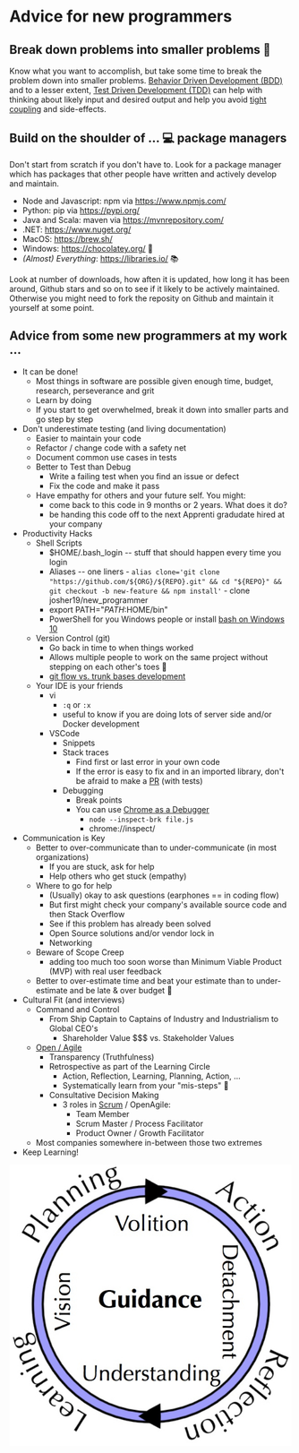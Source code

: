 # Advice for new programmers

## Break down problems into smaller problems :hammer:

Know what you want to accomplish, but take some time to break the problem down into smaller problems. [Behavior Driven Development (BDD)](https://en.wikipedia.org/wiki/Behavior-driven_development) and to a lesser extent, [Test Driven Development (TDD)](https://en.wikipedia.org/wiki/Test-driven_development) can help with thinking about likely input and desired output and help you avoid [tight coupling](https://stackoverflow.com/questions/2832017/what-is-the-difference-between-loose-coupling-and-tight-coupling-in-the-object-o) and side-effects.

## Build on the shoulder of ... :computer: package managers

Don't start from scratch if you don't have to. Look for a package manager which has packages that other people have written and actively develop and maintain. 

* Node and Javascript: npm via https://www.npmjs.com/
* Python: pip via https://pypi.org/
* Java and Scala: maven via https://mvnrepository.com/
* .NET: https://www.nuget.org/
* MacOS: https://brew.sh/
* Windows: https://chocolatey.org/ :chocolate_bar:
* _(Almost) Everything_: https://libraries.io/ :books:

Look at number of downloads, how aften it is updated, how long it has been around, Github stars and so on to see if it likely to be actively maintained. Otherwise you might need to fork the reposity on Github and maintain it yourself at some point.

## Advice from some new programmers at my work ...

- It can be done!
    * Most things in software are possible given enough time, budget, research, perseverance and grit
    * Learn by doing
    * If you start to get overwhelmed, break it down into smaller parts and go step by step
- Don't underestimate testing (and living documentation)
    * Easier to maintain your code
    * Refactor / change code with a safety net
    * Document common use cases in tests
    * Better to Test than Debug
        - Write a failing test when you find an issue or defect
        - Fix the code and make it pass
    * Have empathy for others and your future self. You might:
        - come back to this code in 9 months or 2 years. What does it do?
        - be handing this code off to the next Apprenti gradudate hired at your company
- Productivity Hacks
    * Shell Scripts
        - $HOME/.bash_login -- stuff that should happen every time you login
        - Aliases -- one liners
                - `alias clone='git clone "https://github.com/${ORG}/${REPO}.git" && cd "${REPO}" && git checkout -b new-feature && npm install'`
                - clone josher19/new_programmer
        - export PATH="$PATH:$HOME/bin"
        - PowerShell for you Windows people or install [bash on Windows 10](https://www.windowscentral.com/how-install-bash-shell-command-line-windows-10)
    * Version Control (git)
        - Go back in time to when things worked
        - Allows multiple people to work on the same project without stepping on each other's toes :footprints:
        - [git flow vs. trunk bases development](https://www.toptal.com/software/trunk-based-development-git-flow)
    * Your IDE is your friends
        - vi
            - `:q` or `:x`
            - useful to know if you are doing lots of server side and/or Docker development
        - VSCode
            - Snippets
            - Stack traces
                * Find first or last error in your own code
                * If the error is easy to fix and in an imported library, don't be afraid to make a [PR](https://github.com/Marak/colors.js/pull/261/files) (with tests)
            - Debugging
                * Break points
                * You can use [Chrome as a Debugger](ttps://medium.com/@paul_irish/debugging-node-js-nightlies-with-chrome-devtools-7c4a1b95ae27)
                    - `node --inspect-brk file.js`
                    - chrome://inspect/
- Communication is Key
    * Better to over-communicate than to under-communicate (in most organizations)
        - If you are stuck, ask for help
        - Help others who get stuck (empathy)
    * Where to go for help
        - (Usually) okay to ask questions (earphones == in coding flow)
        - But first might check your company's available source code and then Stack Overflow
        - See if this problem has already been solved
        - Open Source solutions and/or vendor lock in
        - Networking
    * Beware of Scope Creep
        - adding too much too soon worse than Minimum Viable Product (MVP) with real user feedback
    * Better to over-estimate time and beat your estimate than to under-estimate and be late & over budget :money_with_wings:
- Cultural Fit (and interviews)
    - Command and Control
        * From Ship Captain to Captains of Industry and Industrialism to Global CEO's
            - Shareholder Value $$$ vs. Stakeholder Values
    - [Open / Agile](https://www.openagile.org/)
        * Transparency (Truthfulness)
        * Retrospective as part of the Learning Circle
            * Action, Reflection, Learning, Planning, Action, ...
            * Systematically learn from your "mis-steps" :footprints:
        * Consultative Decision Making
            - 3 roles in [Scrum](https://scrum.org) / OpenAgile:
                - Team Member
                - Scrum Master / Process Facilitator
                - Product Owner / Growth Facilitator
    - Most companies somewhere in-between those two extremes
- Keep Learning!

<a href="https://www.openagile.org/" target="_blank"><img src="./assets/Learning-Circle.jpg" title="OpenAgile Learning Circle" /></a>
